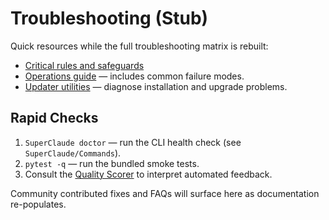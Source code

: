 # Troubleshooting (Stub)

Quick resources while the full troubleshooting matrix is rebuilt:

- [Critical rules and safeguards](../../SuperClaude/Core/RULES_CRITICAL.md)
- [Operations guide](../../SuperClaude/Core/OPERATIONS.md) — includes common
  failure modes.
- [Updater utilities](../../setup/utils/updater.py) — diagnose installation and
  upgrade problems.

## Rapid Checks

1. `SuperClaude doctor` — run the CLI health check (see `SuperClaude/Commands`).
2. `pytest -q` — run the bundled smoke tests.
3. Consult the [Quality Scorer](../../SuperClaude/Core/RULES_RECOMMENDED.md) to
   interpret automated feedback.

Community contributed fixes and FAQs will surface here as documentation
re-populates.
